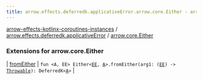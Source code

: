 ```yaml
---
title: arrow.effects.deferredk.applicativeError.arrow.core.Either - arrow-effects-kotlinx-coroutines-instances
---
```


[arrow-effects-kotlinx-coroutines-instances](../../index.html) / [arrow.effects.deferredk.applicativeError](../index.html) / [arrow.core.Either](./index.html)

### Extensions for arrow.core.Either

| [fromEither](from-either.html) | `fun <A, EE> Either<`[`EE`](from-either.html#EE)`, `[`A`](from-either.html#A)`>.fromEither(arg1: (`[`EE`](from-either.html#EE)`) -> `[`Throwable`](https://kotlinlang.org/api/latest/jvm/stdlib/kotlin/-throwable/index.html)`): DeferredK<`[`A`](from-either.html#A)`>` |

